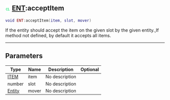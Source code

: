 ## ![client](../../.gitbook/assets/client.png) [ENT](ent):acceptItem

```lua
void ENT:acceptItem(item, slot, mover)
```

If the entity should accept the item on the given slot by the given entity.,If method not defined, by default it accepts all items.

------
## Parameters

| Type   | Name | Description | Optional |
| ------ | ---- | ----------- | -------: |
| [ITEM](item) | item | No description |  |
| number | slot | No description |  |
| [Entity](entity) | mover | No description |  |

